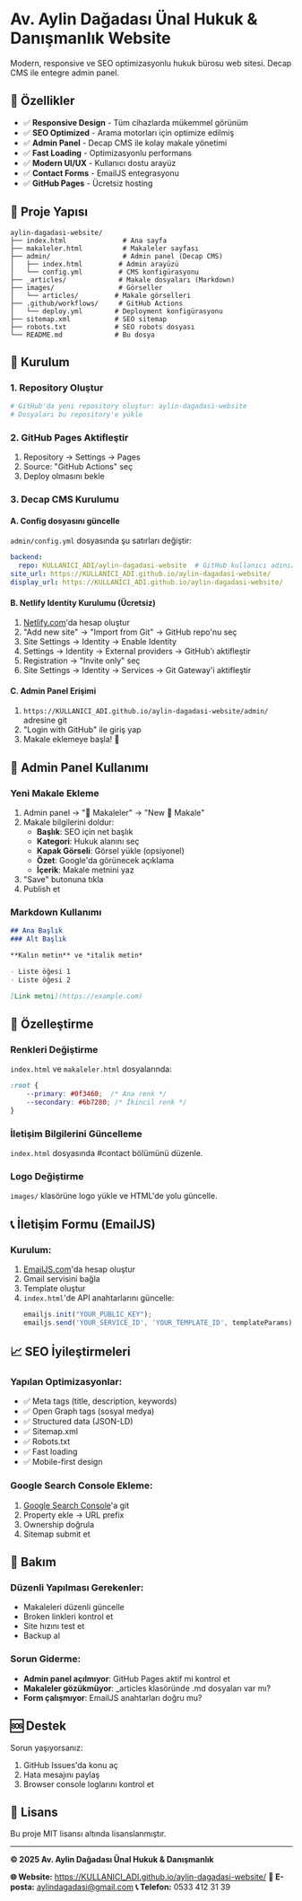 # Av. Aylin Dağadası Ünal Hukuk & Danışmanlık Website

Modern, responsive ve SEO optimizasyonlu hukuk bürosu web sitesi. Decap CMS ile entegre admin panel.

## 🌟 Özellikler

- ✅ **Responsive Design** - Tüm cihazlarda mükemmel görünüm
- ✅ **SEO Optimized** - Arama motorları için optimize edilmiş
- ✅ **Admin Panel** - Decap CMS ile kolay makale yönetimi
- ✅ **Fast Loading** - Optimizasyonlu performans
- ✅ **Modern UI/UX** - Kullanıcı dostu arayüz
- ✅ **Contact Forms** - EmailJS entegrasyonu
- ✅ **GitHub Pages** - Ücretsiz hosting

## 📁 Proje Yapısı

```
aylin-dagadasi-website/
├── index.html              # Ana sayfa
├── makaleler.html          # Makaleler sayfası
├── admin/                  # Admin panel (Decap CMS)
│   ├── index.html         # Admin arayüzü
│   └── config.yml         # CMS konfigürasyonu
├── _articles/             # Makale dosyaları (Markdown)
├── images/                # Görseller
│   └── articles/         # Makale görselleri
├── .github/workflows/     # GitHub Actions
│   └── deploy.yml        # Deployment konfigürasyonu
├── sitemap.xml           # SEO sitemap
├── robots.txt            # SEO robots dosyası
└── README.md             # Bu dosya
```

## 🚀 Kurulum

### 1. Repository Oluştur
```bash
# GitHub'da yeni repository oluştur: aylin-dagadasi-website
# Dosyaları bu repository'e yükle
```

### 2. GitHub Pages Aktifleştir
1. Repository → Settings → Pages
2. Source: "GitHub Actions" seç
3. Deploy olmasını bekle

### 3. Decap CMS Kurulumu

#### A. Config dosyasını güncelle
`admin/config.yml` dosyasında şu satırları değiştir:
```yaml
backend:
  repo: KULLANICI_ADI/aylin-dagadasi-website  # GitHub kullanıcı adınız
site_url: https://KULLANICI_ADI.github.io/aylin-dagadasi-website/
display_url: https://KULLANICI_ADI.github.io/aylin-dagadasi-website/
```

#### B. Netlify Identity Kurulumu (Ücretsiz)
1. [Netlify.com](https://netlify.com)'da hesap oluştur
2. "Add new site" → "Import from Git" → GitHub repo'nu seç
3. Site Settings → Identity → Enable Identity
4. Settings → Identity → External providers → GitHub'ı aktifleştir
5. Registration → "Invite only" seç
6. Site Settings → Identity → Services → Git Gateway'i aktifleştir

#### C. Admin Panel Erişimi
1. `https://KULLANICI_ADI.github.io/aylin-dagadasi-website/admin/` adresine git
2. "Login with GitHub" ile giriş yap
3. Makale eklemeye başla! 🎉

## 📝 Admin Panel Kullanımı

### Yeni Makale Ekleme
1. Admin panel → "📝 Makaleler" → "New 📝 Makale"
2. Makale bilgilerini doldur:
   - **Başlık**: SEO için net başlık
   - **Kategori**: Hukuk alanını seç
   - **Kapak Görseli**: Görsel yükle (opsiyonel)
   - **Özet**: Google'da görünecek açıklama
   - **İçerik**: Makale metnini yaz
3. "Save" butonuna tıkla
4. Publish et

### Markdown Kullanımı
```markdown
## Ana Başlık
### Alt Başlık

**Kalın metin** ve *italik metin*

- Liste öğesi 1
- Liste öğesi 2

[Link metni](https://example.com)
```

## 🎨 Özelleştirme

### Renkleri Değiştirme
`index.html` ve `makaleler.html` dosyalarında:
```css
:root {
    --primary: #0f3460;  /* Ana renk */
    --secondary: #6b7280; /* İkincil renk */
}
```

### İletişim Bilgilerini Güncelleme
`index.html` dosyasında #contact bölümünü düzenle.

### Logo Değiştirme
`images/` klasörüne logo yükle ve HTML'de yolu güncelle.

## 📞 İletişim Formu (EmailJS)

### Kurulum:
1. [EmailJS.com](https://emailjs.com)'da hesap oluştur
2. Gmail servisini bağla
3. Template oluştur
4. `index.html`'de API anahtarlarını güncelle:
   ```javascript
   emailjs.init("YOUR_PUBLIC_KEY");
   emailjs.send('YOUR_SERVICE_ID', 'YOUR_TEMPLATE_ID', templateParams)
   ```

## 📈 SEO İyileştirmeleri

### Yapılan Optimizasyonlar:
- ✅ Meta tags (title, description, keywords)
- ✅ Open Graph tags (sosyal medya)
- ✅ Structured data (JSON-LD)
- ✅ Sitemap.xml
- ✅ Robots.txt
- ✅ Fast loading
- ✅ Mobile-first design

### Google Search Console Ekleme:
1. [Google Search Console](https://search.google.com/search-console)'a git
2. Property ekle → URL prefix
3. Ownership doğrula
4. Sitemap submit et

## 🔧 Bakım

### Düzenli Yapılması Gerekenler:
- Makaleleri düzenli güncelle
- Broken linkleri kontrol et
- Site hızını test et
- Backup al

### Sorun Giderme:
- **Admin panel açılmıyor**: GitHub Pages aktif mi kontrol et
- **Makaleler gözükmüyor**: _articles klasöründe .md dosyaları var mı?
- **Form çalışmıyor**: EmailJS anahtarları doğru mu?

## 🆘 Destek

Sorun yaşıyorsanız:
1. GitHub Issues'da konu aç
2. Hata mesajını paylaş
3. Browser console loglarını kontrol et

## 📄 Lisans

Bu proje MIT lisansı altında lisanslanmıştır.

---

**© 2025 Av. Aylin Dağadası Ünal Hukuk & Danışmanlık**

**🌐 Website:** https://KULLANICI_ADI.github.io/aylin-dagadasi-website/
**📧 E-posta:** aylindagadasi@gmail.com
**📞 Telefon:** 0533 412 31 39
